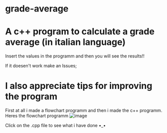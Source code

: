 # grade-average

# A c++ program to calculate a grade average (in italian language)

Insert the values in the programm and then you will see the results!!

If it doesen't work make an Issues; 
# I also appreciate tips for improving the program 

First at all i made a flowchart programm and then i made the c++ programm. Heres the flowchart programm
![image](https://user-images.githubusercontent.com/75582345/137590486-b3fee306-29e9-4935-956e-934696eb1c9e.png)

Click on the .cpp file to see what i have done •_•
